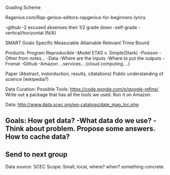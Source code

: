 Grading Scheme

Ragenius.com/Rap-genius-editors-rapgenius-for-beginners-lyrics

-github
-2 excused absenses then 1/2 grade down
-self-grade
-vertical/horizontal (N/A)

SMART Goals
Specific
Measurable
Attainable
Relevant
Trime Bound

Products:
Program Reproducible
  -Model ETAS v. Simple(Stark)
    -Poisson
    -Other from notes...
  -Data
    -Where are the inputs
    -Where to put the outputs
    -Fromat
    -Github
    -Amazon ...services....(cloud computing....)

Paper (Abstract, instorduction, results, citatations)
Public understanding of science (wikipedia?)

Data Curation:
Possible Tools: https://code.google.com/p/google-refine/
Write out a package that has all the tools we used. Run it on Amazon.

Data:
http://www.data.scec.org/eq-catalogs/date_mag_loc.php

Goals:
How get data?
  -What data do we use?
  -Think about problem. Propose some answers.
How to cache data?
  -
Send to next group
  -
 
Data source: SCEC
Scope: Small, local, where? when? something concrete.

